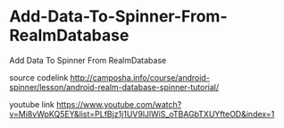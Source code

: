 # Add-Data-To-Spinner-From-RealmDatabase
Add Data To Spinner From RealmDatabase

source codelink
http://camposha.info/course/android-spinner/lesson/android-realm-database-spinner-tutorial/

youtube link
https://www.youtube.com/watch?v=Mi8vWpKQ5EY&list=PLfBjz1j1UV9lJlWiS_oTBAGbTXUYfteOD&index=1
